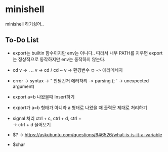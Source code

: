 # minishell
minishell 하기싫어..


## To-Do List
- export는 builtin 함수이지만 env는 아니다.. 따라서 내부 PATH를 지우면 export는 정상적으로 동작하지만 env는 동작하지 않는다.

- cd
v	-> . .. 
v	-> cd / cd ~ 
v	-> 환경변수
ㅁ	-> 에러메세지

- error
	-> syntax
	-> " 안닫긴거 에러처리
	-> parsing (;  ` -> unexpected argument)

- export a=b 나왔을때 Insert하기
- export가 a=b 형태가 아니라 a 형태로 나왔을 때 출력문 제대로 처리하기

- signal 처리 ctrl + c, ctrl + d, ctrl + \
	-> ctrl + d 물어보기

- $?
	-> https://askubuntu.com/questions/646526/what-is-is-it-a-variable
- $char